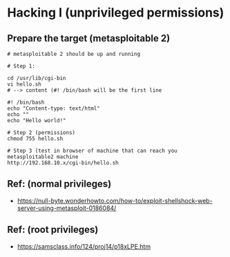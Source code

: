 # Hacking I (unprivileged permissions) 

## Prepare the target (metasploitable 2) 

```
# metasploitable 2 should be up and running 

# Step 1:

cd /usr/lib/cgi-bin
vi hello.sh
# --> content (#! /bin/bash will be the first line 

#! /bin/bash
echo "Content-type: text/html"
echo ""
echo "Hello world!"

# Step 2 (permissions)
chmod 755 hello.sh 

# Step 3 (test in browser of machine that can reach you metasploitable2 machine
http://192.168.10.x/cgi-bin/hello.sh 
```





## Ref: (normal privileges)

  * https://null-byte.wonderhowto.com/how-to/exploit-shellshock-web-server-using-metasploit-0186084/

## Ref: (root privileges)

  * https://samsclass.info/124/proj14/p18xLPE.htm
  
